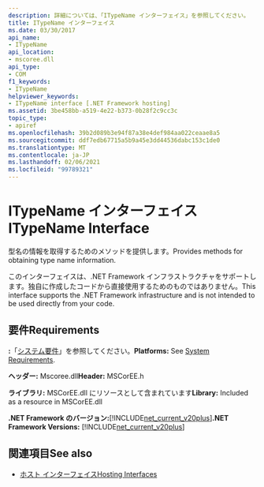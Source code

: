 ```yaml
---
description: 詳細については、「ITypeName インターフェイス」を参照してください。
title: ITypeName インターフェイス
ms.date: 03/30/2017
api_name:
- ITypeName
api_location:
- mscoree.dll
api_type:
- COM
f1_keywords:
- ITypeName
helpviewer_keywords:
- ITypeName interface [.NET Framework hosting]
ms.assetid: 3be458bb-a519-4e22-b373-0b28f2c9cc3c
topic_type:
- apiref
ms.openlocfilehash: 39b2d089b3e94f87a38e4def984aa022ceaae8a5
ms.sourcegitcommit: ddf7edb67715a5b9a45e3dd44536dabc153c1de0
ms.translationtype: MT
ms.contentlocale: ja-JP
ms.lasthandoff: 02/06/2021
ms.locfileid: "99789321"
---
```

# <a name="itypename-interface"></a><span data-ttu-id="568bd-103">ITypeName インターフェイス</span><span class="sxs-lookup"><span data-stu-id="568bd-103">ITypeName Interface</span></span>

<span data-ttu-id="568bd-104">型名の情報を取得するためのメソッドを提供します。</span><span class="sxs-lookup"><span data-stu-id="568bd-104">Provides methods for obtaining type name information.</span></span>  
  
 <span data-ttu-id="568bd-105">このインターフェイスは、.NET Framework インフラストラクチャをサポートします。独自に作成したコードから直接使用するためのものではありません。</span><span class="sxs-lookup"><span data-stu-id="568bd-105">This interface supports the .NET Framework infrastructure and is not intended to be used directly from your code.</span></span>  
  
## <a name="requirements"></a><span data-ttu-id="568bd-106">要件</span><span class="sxs-lookup"><span data-stu-id="568bd-106">Requirements</span></span>  

 <span data-ttu-id="568bd-107">**:**「[システム要件](../../get-started/system-requirements.md)」を参照してください。</span><span class="sxs-lookup"><span data-stu-id="568bd-107">**Platforms:** See [System Requirements](../../get-started/system-requirements.md).</span></span>  
  
 <span data-ttu-id="568bd-108">**ヘッダー:** Mscoree.dll</span><span class="sxs-lookup"><span data-stu-id="568bd-108">**Header:** MSCorEE.h</span></span>  
  
 <span data-ttu-id="568bd-109">**ライブラリ:** MSCorEE.dll にリソースとして含まれています</span><span class="sxs-lookup"><span data-stu-id="568bd-109">**Library:** Included as a resource in MSCorEE.dll</span></span>  
  
 <span data-ttu-id="568bd-110">**.NET Framework のバージョン:**[!INCLUDE[net_current_v20plus](../../../../includes/net-current-v20plus-md.md)]</span><span class="sxs-lookup"><span data-stu-id="568bd-110">**.NET Framework Versions:** [!INCLUDE[net_current_v20plus](../../../../includes/net-current-v20plus-md.md)]</span></span>  
  
## <a name="see-also"></a><span data-ttu-id="568bd-111">関連項目</span><span class="sxs-lookup"><span data-stu-id="568bd-111">See also</span></span>

- [<span data-ttu-id="568bd-112">ホスト インターフェイス</span><span class="sxs-lookup"><span data-stu-id="568bd-112">Hosting Interfaces</span></span>](hosting-interfaces.md)
